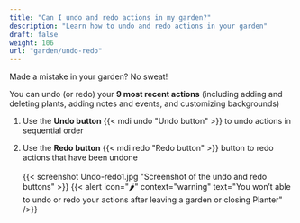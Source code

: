```yaml
---
title: "Can I undo and redo actions in my garden?"
description: "Learn how to undo and redo actions in your garden"
draft: false
weight: 106
url: "garden/undo-redo"
---
```


Made a mistake in your garden? No sweat!

You can undo (or redo) your **9 most recent actions** (including adding and deleting plants, adding notes and events, and customizing backgrounds)

1. Use the **Undo button** {{< mdi undo "Undo button" >}} to undo actions in sequential order

2. Use the **Redo button** {{< mdi redo "Redo button" >}} button to redo actions that have been undone<br /><br />
{{< screenshot Undo-redo1.jpg "Screenshot of the undo and redo buttons" >}}
{{< alert icon="🌶️" context="warning" text="You won’t able to undo or redo your actions after leaving a garden or closing Planter" />}}
